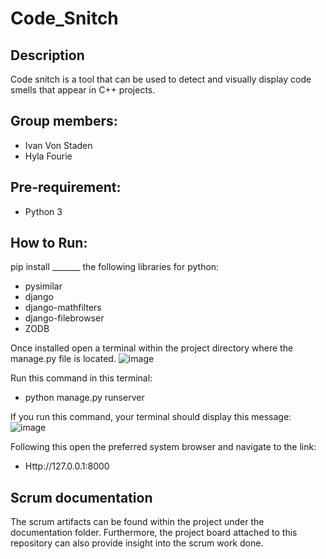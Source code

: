 # Code_Snitch

## Description

Code snitch is a tool that can be used to detect and visually display code smells that appear in C++ projects.

## Group members:
- Ivan Von Staden
- Hyla Fourie

## Pre-requirement:
- Python 3

## How to Run:
pip install _______ the following libraries for python:
- pysimilar
- django
- django-mathfilters
- django-filebrowser
- ZODB

Once installed open a terminal within the project directory where the manage.py file is located.
![image](https://user-images.githubusercontent.com/60912637/201299295-99df606e-5fa5-4415-ae57-25b5b6542965.png)


Run this command in this terminal:
- python manage.py runserver

If you run this command, your terminal should display this message:
![image](https://user-images.githubusercontent.com/60912637/201298559-87599e26-c82c-4620-a96a-2ce33665054a.png)

Following this open the preferred system browser and navigate to the link:
- Http://127.0.0.1:8000




## Scrum documentation

The scrum artifacts can be found within the project under the documentation folder. Furthermore, the project board attached to this repository can also provide insight into the scrum work done.
